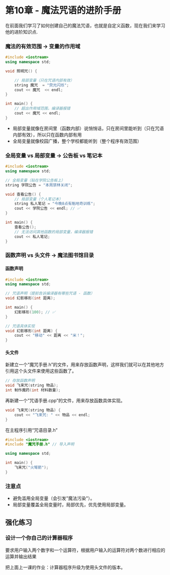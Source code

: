 # 第10章 - 魔法咒语的进阶手册

在前面我们学习了如何创建自己的魔法咒语，也就是自定义函数，现在我们来学习他的进阶知识点.

### 魔法的有效范围 → 变量的作用域

```c++
#include <iostream>
using namespace std;

void 照明咒() {

    // 局部变量（只在咒语内部有效）
    string 魔咒  = "荧光闪烁";
    cout << 魔咒  << endl; 
}

int main() {
    // 超出作用域范围，编译器报错
    cout << 魔咒 << endl;
}
```

- 局部变量就像在房间里（函数内部）说悄悄话，只在房间里能听到（只在咒语内部有效），所以只在函数内部有用
- 全局变量就像校园广播，整个学校都能听到（整个程序有效范围）

### 全局变量 vs 局部变量 → 公告板 vs 笔记本

```c++
#include <iostream>
using namespace std;

// 全局变量（贴在学院公告板上）
string 学院公告 = "本周禁林关闭"; 

void 查看公告() {
    // 局部变量（个人笔记本）
    string 私人笔记 = "今晚8点有魁地奇训练";
    cout << 学院公告 << endl; // ✅
}

int main() {
    查看公告();
    // 无法访问其他函数的局部变量，编译器报错
    cout << 私人笔记;
}
```

### 函数声明 vs 头文件 → 魔法图书馆目录

#### 函数声明

```c++
#include <iostream>
using namespace std;

// 咒语声明（提前告诉编译器有哪些咒语 - 函数）
void 幻影移形(int 距离); 

int main() {
    幻影移形(100); // ✅
}

// 咒语具体实现
void 幻影移形(int 距离) {
    cout << "移动" << 距离 << "米！";
}
```

#### 头文件

新建立一个“魔咒手册.h”的文件，用来存放函数声明，这样我们就可以在其他地方引用这个头文件来使用这些函数了。

```c++
// 存放函数声明
void 飞来咒(string 物品); 
int 制作魔药(int 材料数量);
```

再新建一个”咒语手册.cpp”的文件，用来存放函数具体实现。

```c++
void 飞来咒(string 物品) {
    cout << "飞来咒: " << 物品 << endl;
}
```


在主程序引用“咒语目录.h”

```c++
#include <iostream>
#include "魔咒手册.h" // 导入声明

using namespace std;

int main() {
    飞来咒("火弩箭");
}
```

### 注意点

- 避免滥用全局变量（会引发"魔法污染"）。
- 局部变量覆盖全局变量时，局部优先，优先使用局部变量。


## 强化练习

### 设计一个你自己的计算器程序

要求用户输入两个数字和一个运算符，根据用户输入的运算符对两个数进行相应的运算并输出结果

把上面上一课的作业：计算器程序升级为使用头文件的版本。



